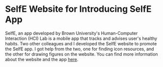 # SelfE Website for Introducing SelfE App
SelfE, an app developed by Brown University's Human-Computer Interaction (HCI) Lab is a mobile app that tracks and advises user's healthy habits. Two other colleagues and I developed the SelfE website to promote the SelfE app. I got help from the two, one for finding icon resources, and the other for drawing figures on the website. You can find more information about the website and the app [here](https://selfe.cs.brown.edu/).  
